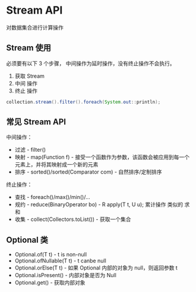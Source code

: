 # Stream API

对数据集合进行计算操作

## Stream 使用

必须要有以下 3 个步骤， 中间操作为延时操作，没有终止操作不会执行。

1. 获取 Stream
1. 中间 操作
1. 终止 操作

```java
collection.stream().filter().foreach(System.out::println);
```

## 常见 Stream API

中间操作：

- 过滤 - filter()
- 映射 - map(Function f) - 接受一个函数作为参数，该函数会被应用到每一个元素上，并将其映射成一个新的元素
- 排序 - sorted()/sorted(Comparator com) - 自然排序/定制排序

终止操作：

- 查找 - foreach()/max()/min()/...
- 规约 - reduce(BinaryOperator bo) - R apply(T t, U u); 累计操作 类似的 求和
- 收集 - collect(Collectors.toList()) - 获取一个集合

## Optional 类

- Optional.of(T t) - t is non-null
- Optional.ofNullable(T t) - t canbe null
- Optional.orElse(T t) - 如果 Optional 内部的对象为 null，则返回参数 t
- Optional.isPresent() - 内部对象是否为 Null
- Optional.get() - 获取内部对象